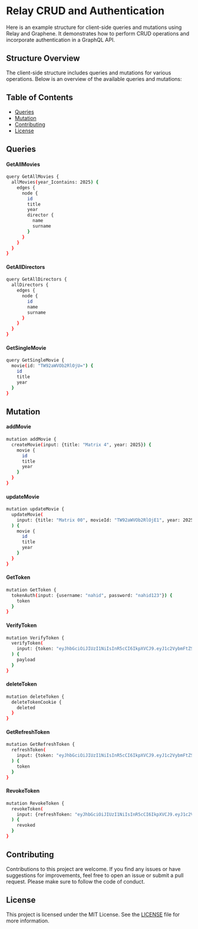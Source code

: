 # Relay CRUD and Authentication

Here is an example structure for client-side queries and mutations using Relay and Graphene. It demonstrates how to perform CRUD operations and incorporate authentication in a GraphQL API.

## Structure Overview

The client-side structure includes queries and mutations for various operations. Below is an overview of the available queries and mutations:

## Table of Contents

- [Queries](#queries)
- [Mutation](#mutations)
- [Contributing](#contributing)
- [License](#license)

## Queries

#### GetAllMovies
```bash
query GetAllMovies {
  allMovies(year_Icontains: 2025) {
    edges {
      node {
        id
        title
        year
        director {
          name
          surname
        }
      }
    }
  }
}
```

#### GetAllDirectors
```bash
query GetAllDirectors {
  allDirectors {
    edges {
      node {
        id
        name
        surname
      }
    }
  }
}

```

#### GetSingleMovie
```bash
query GetSingleMovie {
  movie(id: "TW92aWVOb2RlOjU=") {
    id
    title
    year
  }
}

```

## Mutation

#### addMovie
```bash
mutation addMovie {
  createMovie(input: {title: "Matrix 4", year: 2025}) {
    movie {
      id
      title
      year
    }
  }
}

```

#### updateMovie
```bash
mutation updateMovie {
  updateMovie(
    input: {title: "Matrix 00", movieId: "TW92aWVOb2RlOjE1", year: 2025}
  ) {
    movie {
      id
      title
      year
    }
  }
}

```

#### GetToken
```bash
mutation GetToken {
  tokenAuth(input: {username: "nahid", password: "nahid123"}) {
    token
  }
}

```

#### VerifyToken
```bash
mutation VerifyToken {
  verifyToken(
    input: {token: "eyJhbGciOiJIUzI1NiIsInR5cCI6IkpXVCJ9.eyJ1c2VybmFtZSI6Im5haGlkIiwiZXhwIjoxNjg1NzMyNzA4LCJvcmlnSWF0IjoxNjg1NzMyNDA4fQ.N34zbPuNfH76PxL20OGI_CoCAOnaMXCwPojrJhJrPdo"}
  ) {
    payload
  }
}

```

#### deleteToken
```bash
mutation deleteToken {
  deleteTokenCookie {
    deleted
  }
}

```
#### GetRefreshToken
```bash
mutation GetRefreshToken {
  refreshToken(
    input: {token: "eyJhbGciOiJIUzI1NiIsInR5cCI6IkpXVCJ9.eyJ1c2VybmFtZSI6Im5haGlkIiwiZXhwIjoxNjg1NzIxNTExLCJvcmlnSWF0IjoxNjg1NzIxMjExfQ.mk5U38LISvvIIyfxt3iU5b5fmcwJKwd_Sy9eNIWQJwA"}
  ) {
    token
  }
}
```

#### RevokeToken
```bash
mutation RevokeToken {
  revokeToken(
    input: {refreshToken: "eyJhbGciOiJIUzI1NiIsInR5cCI6IkpXVCJ9.eyJ1c2VybmFtZSI6Im5haGlkIiwiZXhwIjoxNjg1NzIxNTg0LCJvcmlnSWF0IjoxNjg1NzIxMjExfQ.C59fXcdq7X2ojcS79NJRruNAXa4lnXcqWO8k5zFUnPE"}
  ) {
    revoked
  }
}

```

## Contributing

Contributions to this project are welcome. If you find any issues or have suggestions for improvements, feel free to open an issue or submit a pull request. Please make sure to follow the code of conduct.

## License

This project is licensed under the MIT License. See the [LICENSE](LICENSE) file for more information.
